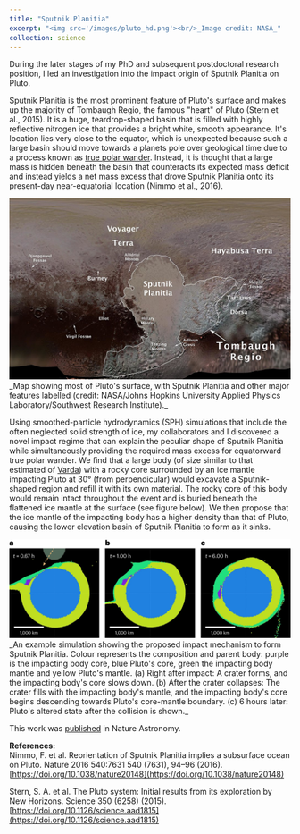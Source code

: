```yaml
---
title: "Sputnik Planitia"
excerpt: "<img src='/images/pluto_hd.png'><br/>_Image credit: NASA_"
collection: science
---
```


During the later stages of my PhD and subsequent postdoctoral research position, I led an investigation into the impact origin of Sputnik Planitia on Pluto.

Sputnik Planitia is the most prominent feature of Pluto's surface and makes up the majority of Tombaugh Regio, the famous "heart" of Pluto (Stern et al., 2015). It is a huge, teardrop-shaped basin that is filled with highly reflective nitrogen ice that provides a bright white, smooth appearance. It's location lies very close to the equator, which is unexpected because such a large basin should move towards a planets pole over geological time due to a process known as [true polar wander](https://en.wikipedia.org/wiki/True_polar_wander). Instead, it is thought that a large mass is hidden beneath the basin that counteracts its expected mass deficit and instead yields a net mass excess that drove Sputnik Planitia onto its present-day near-equatorial location (Nimmo et al., 2016).

<img src='/images/label_sputnik.jpeg'>
_Map showing most of Pluto's surface, with Sputnik Planitia and other major features labelled (credit: NASA/Johns Hopkins University Applied Physics Laboratory/Southwest Research Institute)._

Using smoothed-particle hydrodynamics (SPH) simulations that include the often neglected solid strength of ice, my collaborators and I discovered a novel impact regime that can explain the peculiar shape of Sputnik Planitia while simultaneously providing the required mass excess for equatorward true polar wander. We find that a large body (of size similar to that estimated of [Varda](https://en.wikipedia.org/wiki/174567_Varda)) with a rocky core surrounded by an ice mantle impacting Pluto at 30° (from perpendicular) would excavate a Sputnik-shaped region and refill it with its own material. The rocky core of this body would remain intact throughout the event and is buried beneath the flattened ice mantle at the surface (see figure below). We then propose that the ice mantle of the impacting body has a higher density than that of Pluto, causing the lower elevation basin of Sputnik Planitia to form as it sinks.

<img src='/images/splatnik.png'>
_An example simulation showing the proposed impact mechanism to form Sputnik Planitia. Colour represents the composition and parent body: purple is the impacting body core, blue Pluto's core, green the impacting body mantle and yellow Pluto's mantle. (a) Right after impact: A crater forms, and the impacting body's core slows down. (b) After the crater collapses: The crater fills with the impacting body's mantle, and the impacting body's core begins descending towards Pluto's core-mantle boundary. (c) 6 hours later: Pluto's altered state after the collision is shown._

This work was [published](https://www.nature.com/articles/s41550-024-02248-1) in Nature Astronomy.

**References:**
<br>
Nimmo, F. et al. Reorientation of Sputnik Planitia implies a subsurface ocean on Pluto. Nature 2016 540:7631 540 (7631), 94–96 (2016). [https://doi.org/10.1038/nature20148](https://doi.org/10.1038/nature20148)

Stern, S. A. et al. The Pluto system: Initial results from its exploration by New Horizons. Science 350 (6258) (2015). [https://doi.org/10.1126/science.aad1815](https://doi.org/10.1126/science.aad1815)

